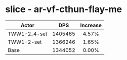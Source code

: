 # slice - ar-vf-cthun-flay-me
| Actor | DPS | Increase |
|---|:---:|:---:|
|TWW1-2_4-set|1405465|4.57%|
|TWW1-2-set|1366246|1.65%|
|Base|1344052|0.00%|
